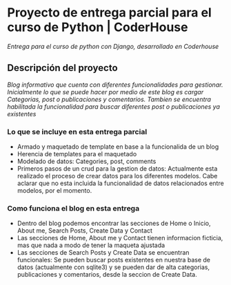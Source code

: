 # Proyecto de entrega parcial para el curso de Python | CoderHouse

_Entrega para el curso de python con Django, desarrollado en Coderhouse_

## Descripción del proyecto

_Blog informativo que cuenta con diferentes funcionalidades para gestionar. Inicialmente lo que se puede hacer por medio de este blog es cargar Categorias, post o publicaciones y comentarios. Tambien se encuentra habilitada la funcionalidad para buscar diferentes post o publicaciones ya existentes_

### Lo que se incluye en esta entrega parcial

* Armado y maquetado de template en base a la funcionalida de un blog
* Herencia de templates para el maquetado
* Modelado de datos: Categories, post, comments
* Primeros pasos de un crud para la gestion de datos: Actualmente esta realizado el proceso de crear datos para los diferentes modelos. Cabe aclarar que no esta incluida la funcionalidad de datos relacionados entre modelos, por el momento.

### Como funciona el blog en esta entrega

* Dentro del blog podemos encontrar las secciones de Home o Inicio, About me, Search Posts, Create Data y Contact
* Las secciones de Home, About me y Contact tienen informacion ficticia, mas que nada a modo de tener la maqueta ajustada
* Las secciones de Search Posts y Create Data se encuentran funcionales: Se pueden buscar posts existentes en nuestra base de datos (actualmente con sqlite3) y se pueden dar de alta categorias, publicaciones y comentarios, desde la seccion de Create Data.


